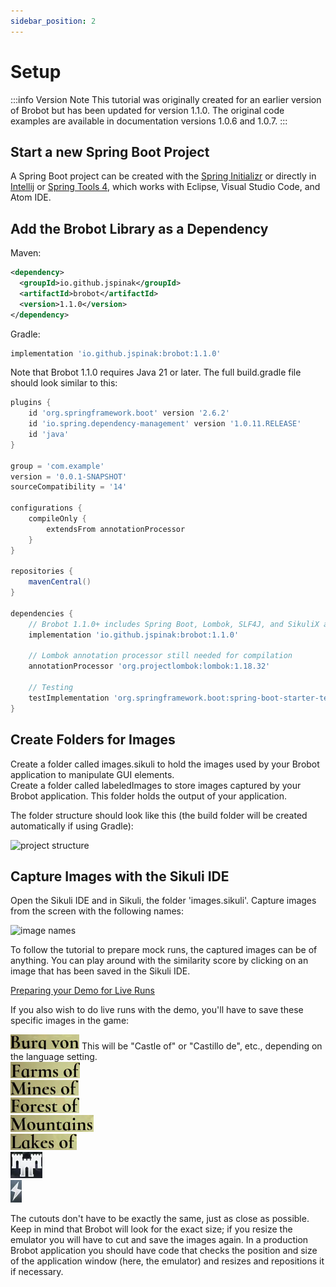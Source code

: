 ```yaml
---
sidebar_position: 2
---
```


# Setup 

:::info Version Note
This tutorial was originally created for an earlier version of Brobot but has been updated for version 1.1.0. The original code examples are available in documentation versions 1.0.6 and 1.0.7.
:::

## Start a new Spring Boot Project

A Spring Boot project can be created with the [Spring Initializr](https://start.spring.io/)
or directly in [Intellij](https://www.jetbrains.com/help/idea/spring-boot.html)
or [Spring Tools 4](https://marketplace.eclipse.org/content/spring-tools-4-aka-spring-tool-suite-4),
which works with Eclipse, Visual Studio Code, and Atom IDE.

## Add the Brobot Library as a Dependency

Maven:

```xml
<dependency>
  <groupId>io.github.jspinak</groupId>
  <artifactId>brobot</artifactId>
  <version>1.1.0</version>
</dependency>
```

Gradle:

```gradle
implementation 'io.github.jspinak:brobot:1.1.0'
``` 

Note that Brobot 1.1.0 requires Java 21 or later. 
The full build.gradle file should look similar to this:

```gradle
plugins {
    id 'org.springframework.boot' version '2.6.2'
    id 'io.spring.dependency-management' version '1.0.11.RELEASE'
    id 'java'
}

group = 'com.example'
version = '0.0.1-SNAPSHOT'
sourceCompatibility = '14'

configurations {
    compileOnly {
        extendsFrom annotationProcessor
    }
}

repositories {
    mavenCentral()
}

dependencies {
    // Brobot 1.1.0+ includes Spring Boot, Lombok, SLF4J, and SikuliX as transitive dependencies
    implementation 'io.github.jspinak:brobot:1.1.0'
    
    // Lombok annotation processor still needed for compilation
    annotationProcessor 'org.projectlombok:lombok:1.18.32'
    
    // Testing
    testImplementation 'org.springframework.boot:spring-boot-starter-test'
}
```

## Create Folders for Images

Create a folder called images.sikuli to hold the images
used by your Brobot application to manipulate GUI elements.   
Create a folder called labeledImages to store images captured
by your Brobot application. This folder holds the output of your application.

The folder structure should look like this (the build folder will be created
automatically if using Gradle):  

<img src="https://jspinak.github.io/brobot/img/demo-project-structure.png" alt="project structure" width="200"/>

## Capture Images with the Sikuli IDE

Open the Sikuli IDE and in Sikuli, the folder 'images.sikuli'. Capture
images from the screen with the following names:

<img src="https://jspinak.github.io/brobot/img/image-names.png" alt="image names" width="200"/>

To follow the tutorial to prepare mock runs, the captured images can be of anything.
You can play around with the similarity score by clicking on an image
that has been saved in the Sikuli IDE.

<u>Preparing your Demo for Live Runs</u>  

If you also wish to do live runs with the demo, you'll have to save these specific
images in the game:

![Castle](/img/demo1/castle.png) This will be "Castle of" or "Castillo de", etc., depending on 
the language setting.  
![Farms](/img/demo1/farms.png)  
![Mines](/img/demo1/mines.png)  
![Forest](/img/demo1/forest.png)  
![Mountains](/img/demo1/mountains.png)  
![Lakes](/img/demo1/lakes.png)  
![toWorldButton](/img/demo1/toWorldButton.png)  
![searchButton](/img/demo1/searchButton.png)

The cutouts don't have to be exactly the same, just as close
as possible. Keep in mind that Brobot will look for the exact size; if
you resize the emulator you will have to cut and save the images again. In
a production Brobot application you should have code that checks the
position and size of the
application window (here, the emulator) and resizes and repositions it if necessary.
